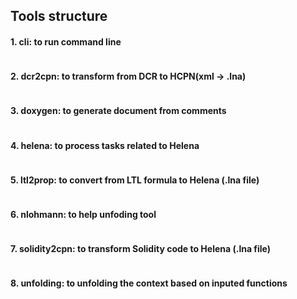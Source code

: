 ## Tools structure
#### 1. cli: to run command line
```
```
#### 2. dcr2cpn: to transform from DCR to HCPN(xml -> .lna)
```
```
#### 3. doxygen: to generate document from comments
```
```
#### 4. helena: to process tasks related to Helena
```
```
#### 5. ltl2prop: to convert from LTL formula to Helena (.lna file)
```
```
#### 6. nlohmann: to help unfoding tool
```
```
#### 7. solidity2cpn: to transform Solidity code to Helena (.lna file)
```
```
#### 8. unfolding: to unfolding the context based on inputed functions
```

